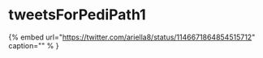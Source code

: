 # tweetsForPediPath1

{% embed url="https://twitter.com/ariella8/status/1146671864854515712"  caption="" % }
